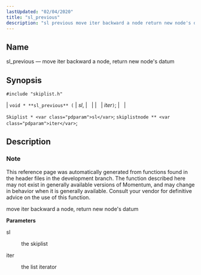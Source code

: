 ```yaml
---
lastUpdated: "02/04/2020"
title: "sl_previous"
description: "sl previous move iter backward a node return new node's datum void sl previous sl iter Skiplist sl skiplistnode iter This reference page was automatically generated from functions found in the header files in the development branch The function described here may not exist in generally available versions of Momentum..."
---
```


<a name="apis.sl_previous"></a> 
## Name

sl_previous — move iter backward a node, return new node's datum

## Synopsis

`#include "skiplist.h"`

| `void * **sl_previous** (` | <var class="pdparam">sl</var>, |   |
|   | <var class="pdparam">iter</var>`)`; |   |

`Skiplist * <var class="pdparam">sl</var>`;
`skiplistnode ** <var class="pdparam">iter</var>`;<a name="idp61068736"></a> 
## Description

### Note

This reference page was automatically generated from functions found in the header files in the development branch. The function described here may not exist in generally available versions of Momentum, and may change in behavior when it is generally available. Consult your vendor for definitive advice on the use of this function.

move iter backward a node, return new node's datum

**<a name="idp61071616"></a> Parameters**

<dl class="variablelist">

<dt>sl</dt>

<dd>

the skiplist

</dd>

<dt>iter</dt>

<dd>

the list iterator

</dd>

</dl>